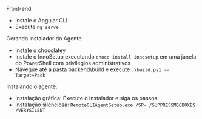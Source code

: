 Front-end:
- Instale o Angular CLI
- Execute `ng serve`

Gerando instalador do Agente:
- Instale o chocolatey
- Instale o InnoSetup executando `choco install innosetup` em uma janela do PowerShell com privilégios administrativos
- Navegue até a pasta backend\build e execute `.\build.ps1 --Target=Pack`

Instalando o agente:
- Instalação gráfica: Execute o instalador e siga os passos
- Instalação silenciosa: `RemoteCLIAgentSetup.exe /SP- /SUPPRESSMSGBOXES /VERYSILENT` 